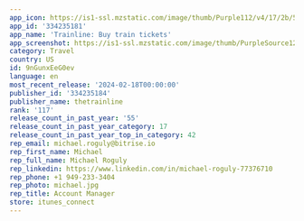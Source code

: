 ```yaml
---
app_icon: https://is1-ssl.mzstatic.com/image/thumb/Purple112/v4/17/2b/59/172b59a1-c1e2-0807-035e-ff9a04bf5fe4/AppIcon-0-0-1x_U007emarketing-0-7-0-sRGB-85-220.png/1024x1024bb.png
app_id: '334235181'
app_name: 'Trainline: Buy train tickets'
app_screenshot: https://is1-ssl.mzstatic.com/image/thumb/PurpleSource126/v4/71/89/b7/7189b7d6-5333-5ffe-1f64-25f37971f5bc/f93e005d-2f12-489f-9f46-801058bb3674_US_6.5_-_Slide_1_refreshed.jpg/1242x2688bb.png
category: Travel
country: US
id: 9nGunxEeG0ev
language: en
most_recent_release: '2024-02-18T00:00:00'
publisher_id: '334235184'
publisher_name: thetrainline
rank: '117'
release_count_in_past_year: '55'
release_count_in_past_year_category: 17
release_count_in_past_year_top_in_category: 42
rep_email: michael.roguly@bitrise.io
rep_first_name: Michael
rep_full_name: Michael Roguly
rep_linkedin: https://www.linkedin.com/in/michael-roguly-77376710
rep_phone: +1 949-233-3404
rep_photo: michael.jpg
rep_title: Account Manager
store: itunes_connect
---
```

